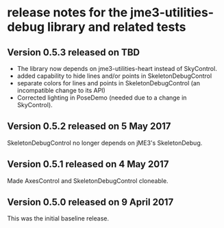# release notes for the jme3-utilities-debug library and related tests

## Version 0.5.3 released on TBD

+ The library now depends on jme3-utilities-heart instead of SkyControl.
+ added capability to hide lines and/or points in SkeletonDebugControl
+ separate colors for lines and points in SkeletonDebugControl (an incompatible
    change to its API)
+ Corrected lighting in PoseDemo (needed due to a change in SkyControl).

## Version 0.5.2 released on 5 May 2017

SkeletonDebugControl no longer depends on jME3's SkeletonDebug.

## Version 0.5.1 released on 4 May 2017

Made AxesControl and SkeletonDebugControl cloneable.

## Version 0.5.0 released on 9 April 2017

This was the initial baseline release.